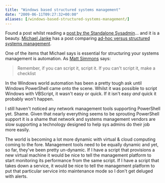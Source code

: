 ```yaml
---
title: "Windows based structured systems management"
date: "2009-06-11T09:27:32+00:00"
aliases: [/windows-based-structured-systems-management/]
---
```


Found a post whilst reading a [post by the Standalone Sysadmin](http://standalone-sysadmin.blogspot.com/2009/06/opsview-nagios-is-simpler-better.html)... and it is a beauty. [Michael Janke](http://lastinfirstout.blogspot.com/) has a post comparing [ad-hoc versus structured systems management](http://lastinfirstout.blogspot.com/2008/04/ad-hoc-verses-structured-system.html).

One of the items that Michael says is essential for structuring your systems management is automation. As [Matt Simmons](http://www.standalone-sysadmin.com/) says:

>Remember, if you can script it, script it. If you can't script it, make a checklist

In the Windows world automation has been a pretty tough ask until Windows PowerShell came onto the scene. Whilst it was possible to script Windows with VBScript, it wasn't easy or quick. If it isn't easy *and* quick it probably won't happen.

I still haven't noticed any network management tools supporting PowerShell yet. Shame. Given that nearly everything seems to be sprouting PowerShell support it is a shame that network and systems management vendors are slow supporting a technology designed to help sys admins do their job more easily.

The world is becoming a lot more dynamic with virtual &amp; cloud computing coming to the fore. Management tools need to be equally dynamic and yet, so far, they've been pretty un-dynamic. If I have a script that provisions a new virtual machine it would be nice to tell the management platform to start monitoring its performance from the same script. If I have a script that takes down a service, it would be nice to tell the management platform to put that particular service into maintenance mode so I don't get deluged with alerts.
